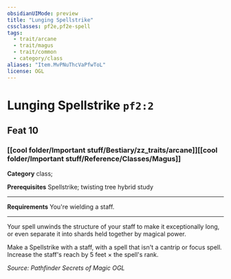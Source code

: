 ```yaml
---
obsidianUIMode: preview
title: "Lunging Spellstrike"
cssclasses: pf2e,pf2e-spell
tags:
  - trait/arcane
  - trait/magus
  - trait/common
  - category/class
aliases: "Item.MvPNuThcVaPfwToL"
license: OGL
---
```

# Lunging Spellstrike `pf2:2`
## Feat 10
### [[cool folder/Important stuff/Bestiary/zz_traits/arcane]][[cool folder/Important stuff/Reference/Classes/Magus]]

**Category** class; 



**Prerequisites** Spellstrike; twisting tree hybrid study
* * *
**Requirements** You're wielding a staff.

* * *

Your spell unwinds the structure of your staff to make it exceptionally long, or even separate it into shards held together by magical power.

Make a Spellstrike with a staff, with a spell that isn't a cantrip or focus spell. Increase the staff's reach by 5 feet × the spell's rank.

*Source: Pathfinder Secrets of Magic*
*OGL*